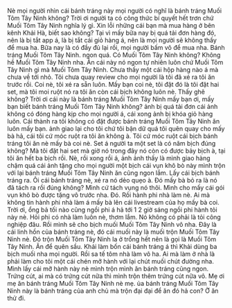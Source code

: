 Nè mọi người nhìn cái bánh tráng này mọi người có nghĩ là bánh tráng Muối Tôm Tây Ninh không? Trời ơi người ta có công thức bí quyết hết trơn chứ Muối Tôm Tây Ninh nghĩa lý gì. Xin lỗi những cái bạn mà mua hàng ở bên kênh Khải Hà, biết sao không? Tại vì mấy bữa nay bị quá tải đơn hàng đó, nên là bị tắt app á, là bị tắt cái giỏ hàng á, nên là mọi người sẽ không thấy để mua ha. Bữa nay là có đầy đủ lại rồi, mọi người bấm vô để mua nha. Bánh tráng Muối Tôm Tây Ninh. ngon quá. Có Muối Tôm Tây Ninh không? Không hề Muối Tôm Tây Ninh nha. Ăn cái này nó ngon tự nhiên luôn chứ Muối Tôm Tây Ninh gì mà Muối Tôm Tây Ninh. Chưa thấy một cái hộp hàng nào á mà chưa về tới nhỏ. Tôi chưa quay review cho mọi người là tôi đã xé ra tôi ăn trước rồi. Coi nè, tôi xé ra sẵn luôn. Mấy bạn coi nè, tôi đặt đó là tôi đặt hai set, mà tôi moi ruột nó ra tôi ăn còn cái bịch không luôn nè. Thấy ghê không? Trời ơi cái này là bánh tráng Muối Tôm Tây Ninh mấy bạn ơi, mấy bạn biết bánh tráng Muối Tôm Tây Ninh không? ảnh bị quá tải đơn cái ảnh không có đóng hàng kịp cho mọi người á, cái xong ảnh bị khóa giỏ hàng luôn. Cái thành ra tôi không có đặt được bánh tráng Muối Tôm Tây Ninh ăn luôn mấy bạn. ảnh giao lại cho tôi chứ tôi bận dữ quá tôi quên quay cho mấy bà hả, cái tôi cứ móc ruột ra tôi ăn không à. Tôi cứ móc ruột cái bịch bánh tráng tôi ăn nè mấy bà coi nè. Set á người ta một set là có năm bịch đúng không? Mà tôi đặt hai set mà giờ nó trong đây nó còn có được bảy bịch à, tại tôi ăn hết ba bịch rồi. Nè, rồi xong rồi á, ảnh ảnh thấy là mình giao hàng chậm quá cái ảnh tặng cho mọi người một bịch cái vụn khô bò này mình trộn với lại bánh tráng Muối Tôm Tây Ninh ăn cũng ngon lắm. Lấy cái bịch bánh tráng ra. Ôi cái bánh tráng nè, xé ra nó dẻo quẹo à. Đó mấy bà bỏ ra là nó đã tách ra rồi đúng không? Mình cứ tách vụng nó thôi. Mình cho mấy cái gói vụn khô bò được tặng vô trước nha. Đó. Rồi hành phi nhà làm nè. Ai mà không tin hành phi nhà làm á mấy bà lên cái livestream của họ mấy bà coi. Trời ơi, ổng bả tối nào cũng ngồi phi á hả tới 1 2 giờ sáng ngồi phi hành tỏi này nè. Hỏi phi có nhà làm luôn nè, thơm lắm. Nó không có phải là tỏi công nghiệp đâu. Rồi mình sẽ cho bịch muối Muối Tôm Tây Ninh vô nha. Đây là cái linh hồn của bánh tráng nè, đó cái muối này là muối trộn Muối Tôm Tây Ninh nè. Đó trộn Muối Tôm Tây Ninh la ở trổng hết nên là gọi là Muối Tôm Tây Ninh. Ăn để quên sầu. Khải làm bốn cái bánh tráng á thì Khải dùng ba bịch muối nha mọi người. Rồi sa tế tôm nhà làm vô ha. Ai mà làm ở nhà là phải làm cho tôi một cái chén mỡ hành với lại chút muối chút đường nha. Mình lấy cái mỡ hành này nè mình trộn mình ăn bánh tráng cũng ngon. Trứng cút, ai mà có trứng cút nữa thì mình trộn thêm trứng cút nữa vô. Mẹ ơi mẹ ăn bánh tráng Muối Tôm Tây Ninh nè mẹ. ủa bánh tráng Muối Tôm Tây Ninh này là bánh tráng của anh chủ mà trộn đại đại để ăn đó hả con? Ờ ăn thử đi.
